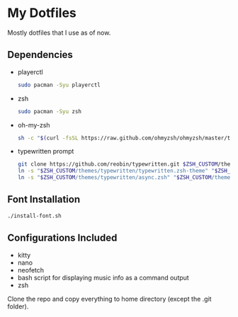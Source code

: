 # My Dotfiles

Mostly dotfiles that I use as of now.

## Dependencies

- playerctl

  ```bash
  sudo pacman -Syu playerctl
  ```

- zsh

  ```bash
  sudo pacman -Syu zsh
  ```

- oh-my-zsh

  ```bash
  sh -c "$(curl -fsSL https://raw.github.com/ohmyzsh/ohmyzsh/master/tools/install.sh)"
  ```

- typewritten prompt

  ```bash
  git clone https://github.com/reobin/typewritten.git $ZSH_CUSTOM/themes/typewritten;
  ln -s "$ZSH_CUSTOM/themes/typewritten/typewritten.zsh-theme" "$ZSH_CUSTOM/themes/typewritten.zsh-theme";
  ln -s "$ZSH_CUSTOM/themes/typewritten/async.zsh" "$ZSH_CUSTOM/themes/async";
  ```

## Font Installation

```bash
./install-font.sh
```

## Configurations Included

- kitty
- nano
- neofetch
- bash script for displaying music info as a command output
- zsh

Clone the repo and copy everything to home directory (except the .git folder).

